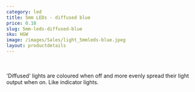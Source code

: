 ```yaml
---
category: led
title: 5mm LEDs - diffused blue
price: 0.10
slug: 5mm-leds-diffused-blue
sku: HGW
image: /images/Sales/light_5mmleds-blue.jpeg
layout: productdetails
---
```

<br><br>'Diffused' lights are coloured when off and more evenly spread their light output when on. Like indicator lights.
